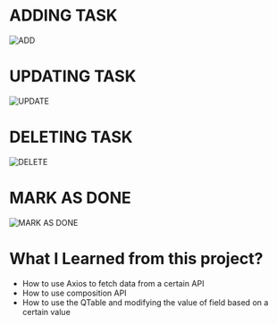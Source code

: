 # ADDING TASK

![ADD](https://user-images.githubusercontent.com/63532775/219556654-95b51512-d256-4c09-968a-1b528f7b2be3.gif)

# UPDATING TASK

![UPDATE](https://user-images.githubusercontent.com/63532775/219556729-a766c0b7-8f52-4c79-b784-d561450a3a48.gif)

# DELETING TASK

![DELETE](https://user-images.githubusercontent.com/63532775/219556776-069d0079-1b14-4ee3-90d5-a30e6d16d487.gif)

# MARK AS DONE

![MARK AS DONE](https://user-images.githubusercontent.com/63532775/219556807-c0de86a3-707f-4e33-b99f-b513c81f05d2.gif)

# What I Learned from this project?
- How to use Axios to fetch data from a certain API
- How to use composition API
- How to use the QTable and modifying the value of field based on a certain value

